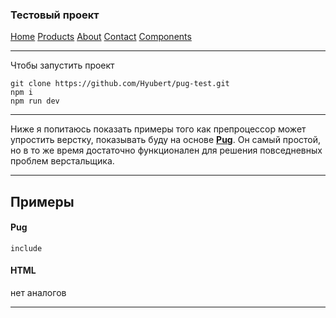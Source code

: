 ### Тестовый проект

[Home](https://hyubert.github.io/pug-test/build/home.html)
[Products](https://hyubert.github.io/pug-test/build/products.html)
[About](https://hyubert.github.io/pug-test/build/about.html)
[Contact](https://hyubert.github.io/pug-test/build/contact.html)
[Components](https://hyubert.github.io/pug-test/build/components.html)

***

Чтобы запустить проект

``` git clone https://github.com/Hyubert/pug-test.git ```  
``` npm i ```  
``` npm run dev ```

***

Ниже я попитаюсь показать примеры того как препроцессор может упростить верстку, показывать буду на основе [**Pug**](https://pugjs.org/api/getting-started.html). Он самый простой, но в то же время достаточно функционален для решения повседневных проблем верстальщика.

***

## Примеры

#### Pug

``` include ```

#### HTML
нет аналогов

***
